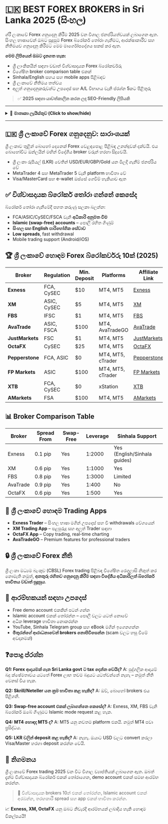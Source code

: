 # 🇱🇰 BEST FOREX BROKERS in Sri Lanka 2025 (සිංහල)

ශ්රී ලංකාවේ Forex ගනුදෙනු කිරීම 2025 වන විශාල ජනප්රියත්වයක් ලබාගෙන ඇත. සිංහල භාෂාවෙන් ඔබට සුදුසුම Forex බ්රෝකර් තෝරා ගැනීමට, ආරක්ෂාකාරීව සහ නීතිමයව ගනුදෙනු කිරීමට මෙම මාර්ගෝපදේශය සකස් කර ඇත.

**මෙම ලිපියෙන් ඔබට දැනගත හැක:**

* ශ්‍රී ලාංකිකයින් සඳහා වඩාත් විශ්වාසදායක Forex බ්රෝකර්වරු
* විශේෂිත broker comparison table එකක්
* Sinhala/English සහය සහ mobile apps පිළිබඳව
* ශ්‍රී ලංකාවේ නීතිමය තත්වය
* අලුත් ගනුදෙනුකරුවන්ට උපදෙස් සහ A/L විභාගය වැනි ප්රශ්න 5කට පිළිතුරු

> ✅ **2025 සඳහා යාවත්කාලීන කරන ලද SEO-Friendly ලිපියකි**

---

<details>
<summary>📂 <strong>මාතෘකා ලැයිස්තුව (Click to show/hide)</strong></summary>

* [🇱🇰 ශ්‍රී ලංකාවේ Forex ගනුදෙනුව: සාරාංශයක්](#ශ්‍රී-ලංකාවේ-forex-ගනුදෙනුව-සාරාංශයක්)
* [✅ විශ්වාසදායක බ්රෝකර් තෝරා ගන්නේ කෙසේද](#විශ්වාසදායක-බ්රෝකර්-තෝරා-ගන්නේ-කෙසේද)
* [🏆 ශ්‍රී ලංකාවේ හොඳම Forex බ්රෝකර්වරු 10ක්](#ශ්‍රී-ලංකාවේ-හොඳම-forex-බ්රෝකර්වරු-10ක්)
* [📊 Broker Comparison Table](#broker-comparison-table)
* [📱 ශ්‍රී ලංකාවේ හොඳම Trading Apps](#ශ්‍රී-ලංකාවේ-හොඳම-trading-apps)
* [🔒 ශ්‍රී ලංකාවේ Forex නීති](#ශ්‍රී-ලංකාවේ-forex-නීති)
* [🧠 ආරම්භකයන් සඳහා උපදෙස්](#ආරම්භකයන්-සඳහා-උපදෙස්)
* [❓පොදු ප්රශ්න](#පොදු-ප්රශ්න)
* [📌 නිගමනය](#නිගමනය)

</details>

---

## 🇱🇰 ශ්‍රී ලංකාවේ Forex ගනුදෙනුව: සාරාංශයක්

ශ්‍රී ලංකාව තුළින් බොහෝ දෙනෙක් Forex වෙළඳපොළ පිළිබඳ උනන්දුවක් දක්වයි. එය බොහෝවිට ඔන්ලයින් මඟින් විදේශීය broker වරුන් හරහා සිදුවෙයි.

* ශ්‍රී ලංකා රුපියල් (LKR) වෙතින් USD/EUR/GBP/Gold යන මිලදි ගැනීම් ජනප්රිය වේ
* MetaTrader 4 සහ MetaTrader 5 වැනි platform භාවිතා වේ
* Visa/MasterCard සහ e-wallet ඔස්සේ ගෙවීම් හැකියාව ඇත

## ✅ විශ්වාසදායක බ්රෝකර් තෝරා ගන්නේ කෙසේද

බ්රෝකර් තෝරා ගැනීමේදී පහත කරුණු සලකා බලන්න:

* FCA/ASIC/CySEC/FSCA වැනි **අධිකාරි අනුමත වීම**
* **Islamic (swap-free) accounts** – පොලී රහිත ගිණුම්
* **සිංහල සහ English පාරිභෝගික සේවාව**
* **Low spreads**, fast withdrawal
* Mobile trading support (Android/iOS)

## 🏆 ශ්‍රී ලංකාවේ හොඳම Forex බ්රෝකර්වරු 10ක් (2025)

| Broker          | Regulation  | Min. Deposit | Platforms         | Affiliate Link                                                                                         |
| --------------- | ----------- | ------------ | ----------------- | ------------------------------------------------------------------------------------------------------ |
| **Exness**      | FCA, CySEC  | \$10         | MT4, MT5          | [Exness](https://one.exnesstrack.org/a/english23)                                                      |
| **XM**          | ASIC, CySEC | \$5          | MT4, MT5          | [XM](https://clicks.pipaffiliates.com/c?c=589901&l=en&p=0)                                             |
| **FBS**         | IFSC        | \$1          | MT4, MT5          | [FBS](https://fbs.partners?ibl=587836&ibp=21398815)                                                    |
| **AvaTrade**    | ASIC, FSCA  | \$100        | MT4, AvaTradeGO   | [AvaTrade](https://www.avatrade.com?versionId=10301&tag=194438)                                        |
| **JustMarkets** | FSC         | \$1          | MT4, MT5          | [JustMarkets](https://one.justmarkets.link/a/79iqw0j6nj)                                               |
| **OctaFX**      | CySEC       | \$25         | MT4, MT5          | [OctaFX](https://my.octafx.com/open-account/?refid=ib35647800)                                         |
| **Pepperstone** | FCA, ASIC   | \$0          | MT4, MT5, cTrader | [Pepperstone](https://trk.pepperstonepartners.com/aff_c?offer_id=367&aff_id=33954)                     |
| **FP Markets**  | ASIC        | \$100        | MT4, MT5, cTrader | [FP Markets](https://www.fpmarkets.com/?redir=stv&fpm-affiliate-utm-source=IB&fpm-affiliate-agt=56244) |
| **XTB**         | FCA, CySEC  | \$0          | xStation          | [XTB](https://link-pso.xtb.com/pso/zrUCY)                                                              |
| **AMarkets**    | FSA         | \$100        | MT4, MT5          | [AMarkets](https://amarketstrading.co/?g=WNRAN9)                                                       |

## 📊 Broker Comparison Table

| Broker   | Spread From | Swap-Free | Leverage | Sinhala Support              |
| -------- | ----------- | --------- | -------- | ---------------------------- |
| Exness   | 0.1 pip     | Yes       | 1:2000   | Yes (English/Sinhala guides) |
| XM       | 0.6 pip     | Yes       | 1:1000   | Yes                          |
| FBS      | 0.8 pip     | Yes       | 1:3000   | Limited                      |
| AvaTrade | 0.9 pip     | Yes       | 1:400    | No                           |
| OctaFX   | 0.6 pip     | Yes       | 1:500    | Yes                          |

## 📱 ශ්‍රී ලංකාවේ හොඳම Trading Apps

* **Exness Trader** – සිංහල භාෂා මගින් උපදෙස් සහ වි withdrawals වේගයෙන්
* **XM Trading App** – පළපුරුදු සහ අලුත් Trader සඳහා
* **OctaFX App** – Copy trading, real-time charting
* **AvaTradeGO** – Premium features for professional traders

## 🔒 ශ්‍රී ලංකාවේ Forex නීති

ශ්‍රී ලංකා මධ්‍යම බැංකුව (CBSL) Forex trading පිළිබඳ විශේෂිත රෙගුලාසි නිකුත් කර නොමැති නමුත්, **අනතුරු රහිතව ගනුදෙනු කිරීම සඳහා විදේශීය අධිකාරිලත් බ්රෝකර් භාවිතය වඩාත් සුදුසුය**.

## 🧠 ආරම්භකයන් සඳහා උපදෙස්

* Free demo account එකකින් පටන් ගන්න
* Islamic account එකක් තෝරන්න – පොලී වලට යටත් නොවේ
* අධික leverage භාවිතා නොකරන්න
* YouTube, Sinhala Telegram group සහ eBook මගින් ඉගෙනගන්න
* **මිතුරන්ගේ ආරාධනාවෙන් brokers නොපිවිසෙන්න** (scam වලට හසු වීමේ අවදානමක්)

## ❓පොදු ප්රශ්න

**Q1: Forex ආදායමක් ගැන Sri Lanka govt ට tax දෙන්න වෙයිද?**
A: පුද්ගලික ආදායම් බදු ක්ෂේමතාවය යටතේ Forex ලාභ තවම බදුයට යටත්වන්නේ නැහැ – නමුත් නීති වෙනස් විය හැක.

**Q2: Skrill/Neteller යන ක්‍රම භාවිතා කළ හැකිද?**
A: ඔව්, බොහෝ brokers එය පිළිගනී.

**Q3: Swap-free account එකක් ලබාගන්නෙ කෙසේද?**
A: Exness, XM, FBS වැනි බ්රෝකර් ඔබේ ගිණුමට Islamic mode request කළ හැක.

**Q4: MT4 හොඳද MT5 ද?**
A: MT5 යනු නවතම platform එකයි. නමුත් MT4 පවා ප්‍රසිද්ධය.

**Q5: LKR වලින් deposit කළ හැකිද?**
A: නැහැ. ඔයාට USD වලට convert කරලා Visa/Master හරහා deposit කරන්න වෙයි.

## 📌 නිගමනය

ශ්‍රී ලංකාවේ Forex trading 2025 වන විට විශාල ව්‍යාප්තියක් ලබාගෙන ඇත. ඔබත් දැන්ම විශ්වාසදායක බ්රෝකර් එකක් තෝරාගෙන, demo account එකක් සමඟ ආරම්භ කරන්න.

> 📌 විශ්වාසදායක brokers 10න් එකක් තෝරන්න, Islamic account එකක් අරඹන්න, තරඟකාරී spread සහ app එකක් භාවිතා කරන්න.

📈 **Exness, XM, OctaFX** යනු ඔබට නිවැරදි ආරම්භයක් ලබාදිය හැකි හොඳම විකල්පයයි!
